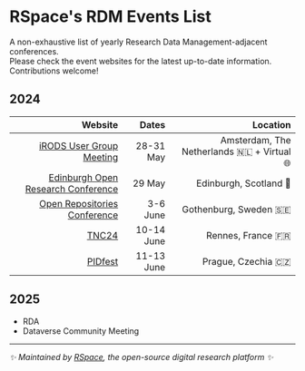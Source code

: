 # RSpace's RDM Events List

A non-exhaustive list of yearly Research Data Management-adjacent conferences. \
Please check the event websites for the latest up-to-date information. \
Contributions welcome!

## 2024
| Website       | Dates    | Location |
|--------------:|-----------:|------------:|
[iRODS User Group Meeting](https://irods.org/ugm2024/) | 28-31 May | Amsterdam, The Netherlands 🇳🇱 + Virtual 🌐
[Edinburgh Open Research Conference](https://www.ed.ac.uk/information-services/research-support/open-research/edinburgh-open-research-conference) | 29 May | Edinburgh, Scotland 🏴󠁧󠁢󠁳󠁣󠁴󠁿
[Open Repositories Conference](https://or2024.openrepositories.org/) | 3-6 June| Gothenburg, Sweden 🇸🇪
[TNC24](https://tnc24.geant.org/) | 10-14 June| Rennes, France 🇫🇷
[PIDfest](https://www.pidfest.org/) | 11-13 June| Prague, Czechia 🇨🇿

## 2025
* RDA
* Dataverse Community Meeting

---
_✨ Maintained by [RSpace](https://www.researchspace.com/), the open-source digital research platform ✨_
